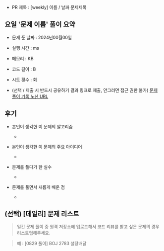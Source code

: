 * PR 제목 : [weekly] 이름 / 날짜 문제제목

## 요일 '문제 이름' 풀이 요약

* 문제 푼 날짜 : 2024년00월00일

* 실행 시간 : ms

* 메모리 : KB

* 코드 길이 : B

* 시도 횟수 : 회

* (선택 / 제출 시 반드시 공유하기 결과 링크로 제출, 안그러면 접근 권한 불가) [문제 풀이 기록 노션 URL](URL작성)

## 후기

* 본인이 생각한 이 문제의 알고리즘

  - 

* 본인이 생각한 이 문제의 주요 아이디어

  - 

* 문제를 풀다가 한 실수

  -

* 문제를 풀면서 새롭게 배운 점

  - 

## (선택) [데일리] 문제 리스트

> 일간 문제 풀이 중 원격 저장소에 업로드해서 코드 리뷰를 받고 싶은 문제의 경우 리스트업해주세요.

> 예 : [0829 풀이] BOJ 2783 설탕배달
